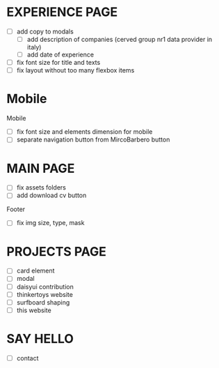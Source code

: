 # EXPERIENCE PAGE
- [ ] add copy to modals
    - [ ] add description of companies (cerved group nr1 data provider in italy)
    - [ ] add date of experience
- [ ] fix font size for title and texts
- [ ] fix layout without too many flexbox items

# Mobile

Mobile
- [ ] fix font size and elements dimension for mobile
- [ ] separate navigation button from MircoBarbero button

# MAIN PAGE

- [ ] fix assets folders
- [ ] add download cv button

Footer
- [ ] fix img size, type, mask



# PROJECTS PAGE

- [ ] card element
- [ ] modal
- [ ] daisyui contribution
- [ ] thinkertoys website
- [ ] surfboard shaping
- [ ] this website

# SAY HELLO

- [ ] contact
